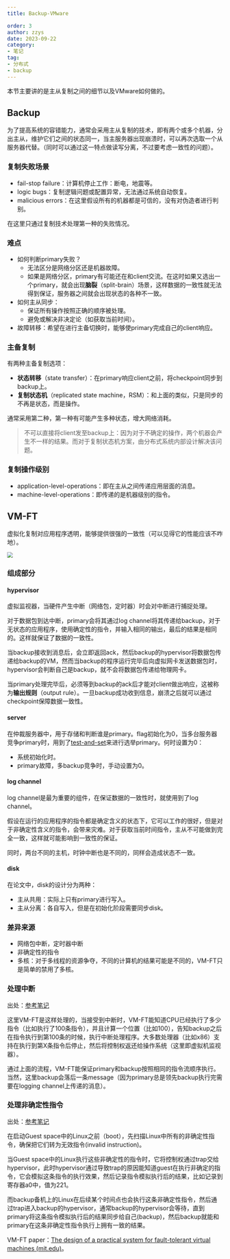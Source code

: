 ```yaml
---
title: Backup-VMware

order: 3
author: zzys
date: 2023-09-22
category:
- 笔记
tag:
- 分布式
- backup
---
```


本节主要讲的是主从复制之间的细节以及VMware如何做的。

## Backup

为了提高系统的容错能力，通常会采用主从复制的技术，即有两个或多个机器，分出主从，维护它们之间的状态同一，当主服务器出现崩溃时，可以再次选取一个从服务器代替。（同时可以通过这一特点做读写分离，不过要考虑一致性的问题）。

### 复制失败场景

- fail-stop failure：计算机停止工作：断电，地震等。
- logic bugs：复制逻辑问题或配置异常，无法通过系统自动恢复。
- malicious errors：在这里假设所有的机器都是可信的，没有对伪造者进行判别。

在这里只通过复制技术处理第一种的失败情况。

### 难点

- 如何判断primary失败？
  - 无法区分是网络分区还是机器故障。
  - 如果是网络分区，primary有可能还在和client交流。在这时如果又选出一个primary，就会出现**脑裂**（split-brain）场景，这样数据的一致性就无法得到保证，服务器之间就会出现状态的各种不一致。
- 如何主从同步：
  - 保证所有操作按照正确的顺序被处理。
  - 避免或解决非决定论（如获取当前时间）。
- 故障转移：希望在进行主备切换时，能够使primary完成自己的client响应。

### 主备复制

有两种主备复制选项：

- **状态转移**（state transfer）：在primary响应client之前，将checkpoint同步到backup上。
- **复制状态机**（replicated state machine，RSM）：和上面的类似，只是同步的不再是状态，而是操作。

通常采用第二种，第一种有可能产生多种状态，增大网络消耗。

> 不可以直接将client发至backup上：因为对于不确定的操作，两个机器会产生不一样的结果。而对于复制状态机方案，由分布式系统内部设计解决该问题。

### 复制操作级别

- application-level-operations：即在主从之间传递应用层面的消息。
- machine-level-operations：即传递的是机器级别的指令。

## VM-FT

虚拟化复制对应用程序透明，能够提供很强的一致性（可以见得它的性能应该不咋地）。



<img src="https://blog-zzys.oss-cn-beijing.aliyuncs.com/articles/ce9a032c6337e31a8be574a501768b0d.png" style="zoom: 80%;" />

### 组成部分

#### hypervisor

虚拟监视器，当硬件产生中断（网络包，定时器）时会对中断进行捕捉处理。

对于数据包到达中断，primary会将其通过log channel将其传递给backup，对于无状态的应用程序，使用确定性的指令，并输入相同的输出，最后的结果是相同的。这样就保证了数据的一致性。

当backup接收到消息后，会立即返回ack，然后backup的hypervisor将数据包传递给backup的VM，然而当backup的程序运行完毕后向虚拟网卡发送数据包时，hypervisor会判断自己是backup，就不会将数据包传递给物理网卡。

当primary处理完毕后，必须等到backup的ack后才能对client做出响应，这被称为**输出规则**（output rule）。一旦backup成功收到信息，崩溃之后就可以通过checkpoint保障数据一致性。

#### server

在仲裁服务器中，用于存储和判断谁是primary。flag初始化为0，当多台服务器竞争primary时，用到了[test-and-set](../../basic/ostep/ostep-concurrency.md#硬件原语)来进行选举primary。何时设置为0：

- 系统初始化时。
-  primary故障，多backup竞争时，手动设置为0。

#### log channel

log channel是最为重要的组件，在保证数据的一致性时，就使用到了log channel。

假设在运行的应用程序的指令都是确定含义的状态下，它可以工作的很好，但是对于非确定性含义的指令，会带来灾难。对于获取当前时间指令，主从不可能做到完全一致，这样就可能影响到一致性的保证。

同时，两台不同的主机，时钟中断也是不同的，同样会造成状态不一致。

#### disk

在论文中，disk的设计分为两种：

- 主从共用：实际上只有primary进行写入。
- 主从分离：各自写入，但是在初始化阶段需要同步disk。

### 差异来源

- 网络包中断，定时器中断
- 非确定性的指令
- 多核：对于多线程的资源争夺，不同的计算机的结果可能是不同的，VM-FT只是简单的禁用了多核。

### 处理中断

出处：[参考笔记](https://ashiamd.github.io/docsify-notes/#/study/分布式策略/MIT6.824网课学习笔记-01)

这里VM-FT是这样处理的，当接受到中断时，VM-FT能知道CPU已经执行了多少指令（比如执行了100条指令），并且计算一个位置（比如100），告知backup之后在指令执行到第100条的时候，执行中断处理程序。大多数处理器（比如x86）支持在执行到第X条指令后停止，然后将控制权返还给操作系统（这里即虚拟机监视器）。

 通过上面的流程，VM-FT能保证primary和backup按照相同的指令流顺序执行。当然，这里backup会落后一条message（因为primary总是领先backup执行完需要在logging channel上传递的消息）。

### 处理非确定性指令

 出处：[参考笔记](https://ashiamd.github.io/docsify-notes/#/study/分布式策略/MIT6.824网课学习笔记-01)

在启动Guest space中的Linux之前（boot），先扫描Linux中所有的非确定性指令，确保把它们转为无效指令(invalid instruction)。

当Guest space中的Linux执行这些非确定性的指令时，它将控制权通过trap交给hypervisor，此时hypervisor通过导致trap的原因能知道guest在执行非确定的指令，它会模拟这条指令的执行效果，然后记录指令模拟执行后的结果，比如记录到寄存器a0中，值为221。

而backup备机上的Linux在后续某个时间点也会执行这条非确定性指令，然后通过trap进入backup的hypervisor，通常backup的hypervisor会等待，直到primary将这条指令模拟执行后的结果同步给自己(backup)，然后backup就能和primary在这条非确定性指令执行上拥有一致的结果。

VM-FT paper：[The design of a practical system for fault-tolerant virtual machines (mit.edu)](http://nil.csail.mit.edu/6.824/2021/papers/vm-ft.pdf)。
